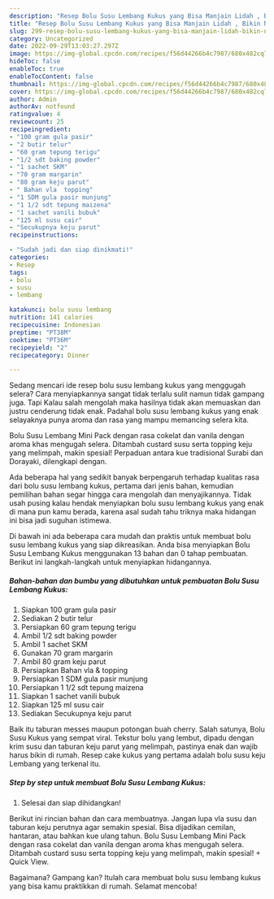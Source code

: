 ```yaml
---
description: "Resep Bolu Susu Lembang Kukus yang Bisa Manjain Lidah , Bikin Ngiler"
title: "Resep Bolu Susu Lembang Kukus yang Bisa Manjain Lidah , Bikin Ngiler"
slug: 299-resep-bolu-susu-lembang-kukus-yang-bisa-manjain-lidah-bikin-ngiler
category: Uncategorized
date: 2022-09-29T13:03:27.297Z
image: https://img-global.cpcdn.com/recipes/f56d44266b4c7987/680x482cq70/bolu-susu-lembang-kukus-foto-resep-utama.jpg
hideToc: false
enableToc: true
enableTocContent: false
thumbnail: https://img-global.cpcdn.com/recipes/f56d44266b4c7987/680x482cq70/bolu-susu-lembang-kukus-foto-resep-utama.jpg
cover: https://img-global.cpcdn.com/recipes/f56d44266b4c7987/680x482cq70/bolu-susu-lembang-kukus-foto-resep-utama.jpg
author: Admin
authorAv: notfound
ratingvalue: 4
reviewcount: 25
recipeingredient:
- "100 gram gula pasir"
- "2 butir telur"
- "60 gram tepung terigu"
- "1/2 sdt baking powder"
- "1 sachet SKM"
- "70 gram margarin"
- "80 gram keju parut"
- " Bahan vla  topping"
- "1 SDM gula pasir munjung"
- "1 1/2 sdt tepung maizena"
- "1 sachet vanili bubuk"
- "125 ml susu cair"
- "Secukupnya keju parut"
recipeinstructions:

- "Sudah jadi dan siap dinikmati!"
categories:
- Resep
tags:
- bolu
- susu
- lembang

katakunci: bolu susu lembang 
nutrition: 141 calories
recipecuisine: Indonesian
preptime: "PT38M"
cooktime: "PT36M"
recipeyield: "2"
recipecategory: Dinner

---
```



Sedang mencari ide resep bolu susu lembang kukus yang menggugah selera? Cara menyiapkannya sangat tidak terlalu sulit namun tidak gampang juga. Tapi Kalau salah mengolah maka hasilnya tidak akan memuaskan dan justru cenderung tidak enak. Padahal bolu susu lembang kukus yang enak selayaknya punya aroma dan rasa yang mampu memancing selera kita.


Bolu Susu Lembang Mini Pack dengan rasa cokelat dan vanila dengan aroma khas mengugah selera. Ditambah custard susu serta topping keju yang melimpah, makin spesial! Perpaduan antara kue tradisional Surabi dan Dorayaki, dilengkapi dengan.

Ada beberapa hal yang sedikit banyak berpengaruh terhadap kualitas rasa dari bolu susu lembang kukus, pertama dari jenis bahan, kemudian pemilihan bahan segar hingga cara mengolah dan menyajikannya. Tidak usah pusing kalau hendak menyiapkan bolu susu lembang kukus yang enak di mana pun kamu berada, karena asal sudah tahu triknya maka hidangan ini bisa jadi suguhan istimewa.


Di bawah ini ada beberapa cara mudah dan praktis untuk membuat bolu susu lembang kukus yang siap dikreasikan. Anda bisa menyiapkan Bolu Susu Lembang Kukus menggunakan 13 bahan dan 0 tahap pembuatan. Berikut ini langkah-langkah untuk menyiapkan hidangannya.

<!--inarticleads1-->

##### Bahan-bahan dan bumbu yang dibutuhkan untuk pembuatan Bolu Susu Lembang Kukus:

1. Siapkan 100 gram gula pasir
1. Sediakan 2 butir telur
1. Persiapkan 60 gram tepung terigu
1. Ambil 1/2 sdt baking powder
1. Ambil 1 sachet SKM
1. Gunakan 70 gram margarin
1. Ambil 80 gram keju parut
1. Persiapkan  Bahan vla &amp; topping
1. Persiapkan 1 SDM gula pasir munjung
1. Persiapkan 1 1/2 sdt tepung maizena
1. Siapkan 1 sachet vanili bubuk
1. Siapkan 125 ml susu cair
1. Sediakan Secukupnya keju parut


Baik itu taburan messes maupun potongan buah cherry. Salah satunya, Bolu Susu Kukus yang sempat viral. Tekstur bolu yang lembut, dipadu dengan krim susu dan taburan keju parut yang melimpah, pastinya enak dan wajib harus bikin di rumah. Resep cake kukus yang pertama adalah bolu susu keju Lembang yang terkenal itu. 

<!--inarticleads2-->

##### Step by step untuk membuat Bolu Susu Lembang Kukus:


1. Selesai dan siap dihidangkan!

Berikut ini rincian bahan dan cara membuatnya. Jangan lupa vla susu dan taburan keju perutnya agar semakin spesial. Bisa dijadikan cemilan, hantaran, atau bahkan kue ulang tahun. Bolu Susu Lembang Mini Pack dengan rasa cokelat dan vanila dengan aroma khas mengugah selera. Ditambah custard susu serta topping keju yang melimpah, makin spesial! + Quick View. 

Bagaimana? Gampang kan? Itulah cara membuat bolu susu lembang kukus yang bisa kamu praktikkan di rumah. Selamat mencoba!
